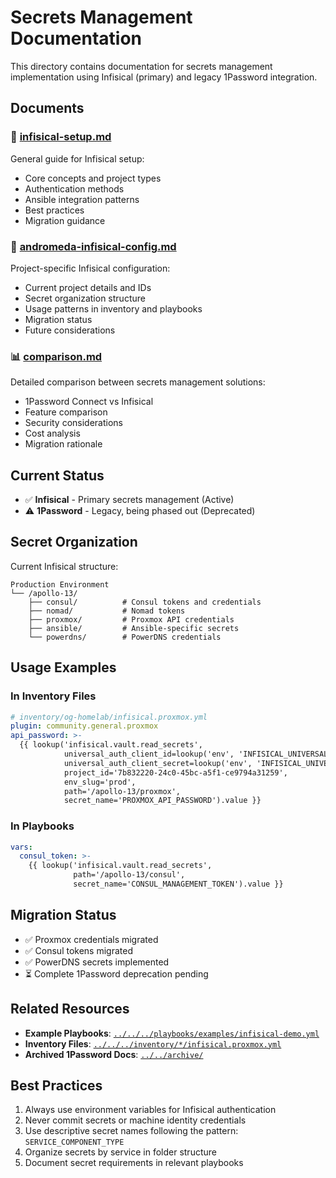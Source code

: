 # Secrets Management Documentation

This directory contains documentation for secrets management implementation using Infisical (primary) and legacy 1Password integration.

## Documents

### 🔑 [infisical-setup.md](infisical-setup.md)
General guide for Infisical setup:
- Core concepts and project types
- Authentication methods
- Ansible integration patterns
- Best practices
- Migration guidance

### 🚀 [andromeda-infisical-config.md](andromeda-infisical-config.md)
Project-specific Infisical configuration:
- Current project details and IDs
- Secret organization structure
- Usage patterns in inventory and playbooks
- Migration status
- Future considerations

### 📊 [comparison.md](comparison.md)
Detailed comparison between secrets management solutions:
- 1Password Connect vs Infisical
- Feature comparison
- Security considerations
- Cost analysis
- Migration rationale

## Current Status

- ✅ **Infisical** - Primary secrets management (Active)
- ⚠️ **1Password** - Legacy, being phased out (Deprecated)

## Secret Organization

Current Infisical structure:
```
Production Environment
└── /apollo-13/
    ├── consul/          # Consul tokens and credentials
    ├── nomad/           # Nomad tokens
    ├── proxmox/         # Proxmox API credentials
    ├── ansible/         # Ansible-specific secrets
    └── powerdns/        # PowerDNS credentials
```

## Usage Examples

### In Inventory Files
```yaml
# inventory/og-homelab/infisical.proxmox.yml
plugin: community.general.proxmox
api_password: >-
  {{ lookup('infisical.vault.read_secrets',
            universal_auth_client_id=lookup('env', 'INFISICAL_UNIVERSAL_AUTH_CLIENT_ID'),
            universal_auth_client_secret=lookup('env', 'INFISICAL_UNIVERSAL_AUTH_CLIENT_SECRET'),
            project_id='7b832220-24c0-45bc-a5f1-ce9794a31259',
            env_slug='prod',
            path='/apollo-13/proxmox',
            secret_name='PROXMOX_API_PASSWORD').value }}
```

### In Playbooks
```yaml
vars:
  consul_token: >-
    {{ lookup('infisical.vault.read_secrets',
              path='/apollo-13/consul',
              secret_name='CONSUL_MANAGEMENT_TOKEN').value }}
```

## Migration Status

- ✅ Proxmox credentials migrated
- ✅ Consul tokens migrated
- ✅ PowerDNS secrets implemented
- ⏳ Complete 1Password deprecation pending

## Related Resources

- **Example Playbooks**: [`../../../playbooks/examples/infisical-demo.yml`](../../../playbooks/examples/infisical-demo.yml)
- **Inventory Files**: [`../../../inventory/*/infisical.proxmox.yml`](../../../inventory/)
- **Archived 1Password Docs**: [`../../archive/`](../../archive/)

## Best Practices

1. Always use environment variables for Infisical authentication
2. Never commit secrets or machine identity credentials
3. Use descriptive secret names following the pattern: `SERVICE_COMPONENT_TYPE`
4. Organize secrets by service in folder structure
5. Document secret requirements in relevant playbooks
